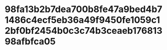 # 98fa13b2b7dea700b8fe47a9bed4b71486c4ecf5eb36a49f9450fe1059c12bf0bf2454b0c3c74b3ceaeb17681398afbfca05